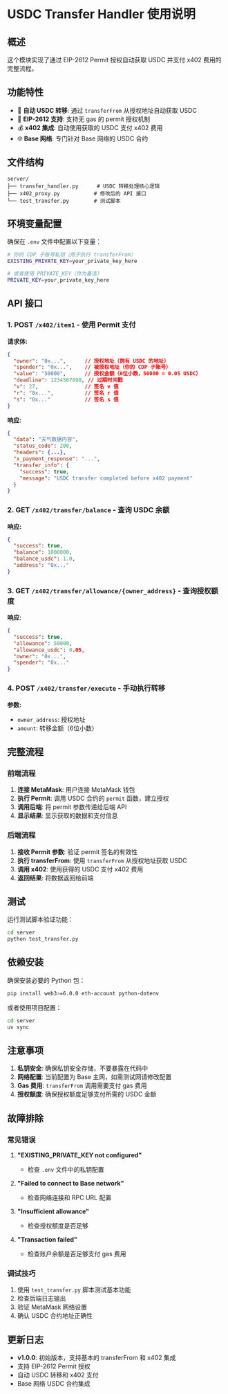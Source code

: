# USDC Transfer Handler 使用说明

## 概述

这个模块实现了通过 EIP-2612 Permit 授权自动获取 USDC 并支付 x402 费用的完整流程。

## 功能特性

- 🚀 **自动 USDC 转移**: 通过 `transferFrom` 从授权地址自动获取 USDC
- 🔐 **EIP-2612 支持**: 支持无 gas 的 permit 授权机制
- 💰 **x402 集成**: 自动使用获取的 USDC 支付 x402 费用
- 🌐 **Base 网络**: 专门针对 Base 网络的 USDC 合约

## 文件结构

```
server/
├── transfer_handler.py      # USDC 转移处理核心逻辑
├── x402_proxy.py           # 修改后的 API 接口
└── test_transfer.py        # 测试脚本
```

## 环境变量配置

确保在 `.env` 文件中配置以下变量：

```bash
# 你的 CDP 子账号私钥（用于执行 transferFrom）
EXISTING_PRIVATE_KEY=your_private_key_here

# 或者使用 PRIVATE_KEY（作为备选）
PRIVATE_KEY=your_private_key_here
```

## API 接口

### 1. POST `/x402/item1` - 使用 Permit 支付

**请求体:**
```json
{
  "owner": "0x...",      // 授权地址（拥有 USDC 的地址）
  "spender": "0x...",    // 被授权地址（你的 CDP 子账号）
  "value": "50000",      // 授权金额（6位小数，50000 = 0.05 USDC）
  "deadline": 1234567890, // 过期时间戳
  "v": 27,               // 签名 v 值
  "r": "0x...",          // 签名 r 值
  "s": "0x..."           // 签名 s 值
}
```

**响应:**
```json
{
  "data": "天气数据内容",
  "status_code": 200,
  "headers": {...},
  "x_payment_response": "...",
  "transfer_info": {
    "success": true,
    "message": "USDC transfer completed before x402 payment"
  }
}
```

### 2. GET `/x402/transfer/balance` - 查询 USDC 余额

**响应:**
```json
{
  "success": true,
  "balance": 1000000,
  "balance_usdc": 1.0,
  "address": "0x..."
}
```

### 3. GET `/x402/transfer/allowance/{owner_address}` - 查询授权额度

**响应:**
```json
{
  "success": true,
  "allowance": 50000,
  "allowance_usdc": 0.05,
  "owner": "0x...",
  "spender": "0x..."
}
```

### 4. POST `/x402/transfer/execute` - 手动执行转移

**参数:**
- `owner_address`: 授权地址
- `amount`: 转移金额（6位小数）

## 完整流程

### 前端流程

1. **连接 MetaMask**: 用户连接 MetaMask 钱包
2. **执行 Permit**: 调用 USDC 合约的 `permit` 函数，建立授权
3. **调用后端**: 将 permit 参数传递给后端 API
4. **显示结果**: 显示获取的数据和支付信息

### 后端流程

1. **接收 Permit 参数**: 验证 permit 签名的有效性
2. **执行 transferFrom**: 使用 `transferFrom` 从授权地址获取 USDC
3. **调用 x402**: 使用获得的 USDC 支付 x402 费用
4. **返回结果**: 将数据返回给前端

## 测试

运行测试脚本验证功能：

```bash
cd server
python test_transfer.py
```

## 依赖安装

确保安装必要的 Python 包：

```bash
pip install web3>=6.0.0 eth-account python-dotenv
```

或者使用项目配置：

```bash
cd server
uv sync
```

## 注意事项

1. **私钥安全**: 确保私钥安全存储，不要暴露在代码中
2. **网络配置**: 当前配置为 Base 主网，如需测试网请修改配置
3. **Gas 费用**: `transferFrom` 调用需要支付 gas 费用
4. **授权额度**: 确保授权额度足够支付所需的 USDC 金额

## 故障排除

### 常见错误

1. **"EXISTING_PRIVATE_KEY not configured"**
   - 检查 `.env` 文件中的私钥配置

2. **"Failed to connect to Base network"**
   - 检查网络连接和 RPC URL 配置

3. **"Insufficient allowance"**
   - 检查授权额度是否足够

4. **"Transaction failed"**
   - 检查账户余额是否足够支付 gas 费用

### 调试技巧

1. 使用 `test_transfer.py` 脚本测试基本功能
2. 检查后端日志输出
3. 验证 MetaMask 网络设置
4. 确认 USDC 合约地址正确性

## 更新日志

- **v1.0.0**: 初始版本，支持基本的 transferFrom 和 x402 集成
- 支持 EIP-2612 Permit 授权
- 自动 USDC 转移和 x402 支付
- Base 网络 USDC 合约集成
